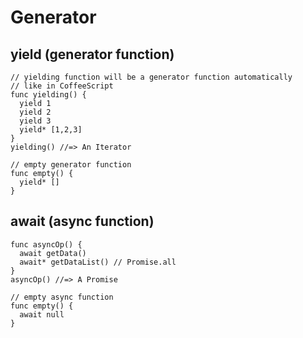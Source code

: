 # Generator

## yield (generator function)

```
// yielding function will be a generator function automatically
// like in CoffeeScript
func yielding() {
  yield 1
  yield 2
  yield 3
  yield* [1,2,3]
}
yielding() //=> An Iterator

// empty generator function
func empty() {
  yield* []
}
```

## await (async function)

```
func asyncOp() {
  await getData()
  await* getDataList() // Promise.all
}
asyncOp() //=> A Promise

// empty async function
func empty() {
  await null
}
```
